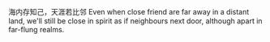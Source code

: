 海内存知己，天涯若比邻
Even when close friend are far away in a distant land, we'll still be close in spirit as if neighbours next door, although apart in far-flung realms.
